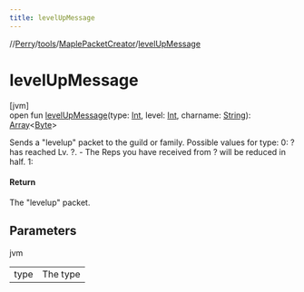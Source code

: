 ```yaml
---
title: levelUpMessage
---
```

//[Perry](../../../index.html)/[tools](../index.html)/[MaplePacketCreator](index.html)/[levelUpMessage](level-up-message.html)



# levelUpMessage



[jvm]\
open fun [levelUpMessage](level-up-message.html)(type: [Int](https://kotlinlang.org/api/latest/jvm/stdlib/kotlin/-int/index.html), level: [Int](https://kotlinlang.org/api/latest/jvm/stdlib/kotlin/-int/index.html), charname: [String](https://docs.oracle.com/javase/8/docs/api/java/lang/String.html)): [Array](https://kotlinlang.org/api/latest/jvm/stdlib/kotlin/-array/index.html)<[Byte](https://kotlinlang.org/api/latest/jvm/stdlib/kotlin/-byte/index.html)>



Sends a "levelup" packet to the guild or family. Possible values for type: 0: ? has reached Lv. ?. - The Reps you have received from ? will be reduced in half. 1:



#### Return



The "levelup" packet.



## Parameters


jvm

| | |
|---|---|
| type | The type |





